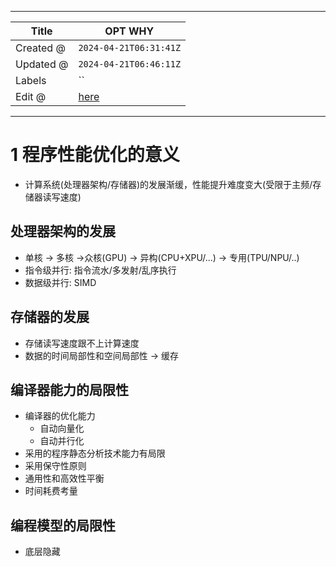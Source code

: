 -----

| Title     | OPT WHY                                           |
| --------- | ------------------------------------------------- |
| Created @ | `2024-04-21T06:31:41Z`                            |
| Updated @ | `2024-04-21T06:46:11Z`                            |
| Labels    | \`\`                                              |
| Edit @    | [here](https://github.com/junxnone/csc/issues/23) |

-----

# 1 程序性能优化的意义

  - 计算系统(处理器架构/存储器)的发展渐缓，性能提升难度变大(受限于主频/存储器读写速度)

## 处理器架构的发展

  - 单核 -\> 多核 -\>众核(GPU) -\> 异构(CPU+XPU/...) -\> 专用(TPU/NPU/..)
  - 指令级并行: 指令流水/多发射/乱序执行
  - 数据级并行: SIMD

## 存储器的发展

  - 存储读写速度跟不上计算速度
  - 数据的时间局部性和空间局部性 -\> 缓存

## 编译器能力的局限性

  - 编译器的优化能力
      - 自动向量化
      - 自动并行化
  - 采用的程序静态分析技术能力有局限
  - 采用保守性原则
  - 通用性和高效性平衡
  - 时间耗费考量

## 编程模型的局限性

  - 底层隐藏
